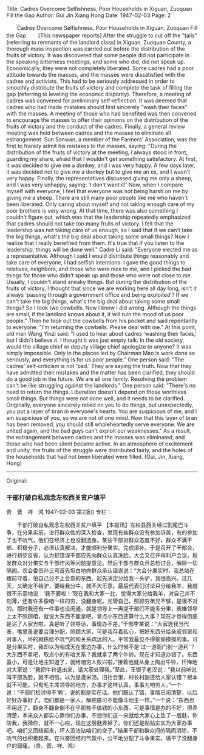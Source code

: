 Title: Cadres Overcome Selfishness, Poor Households in Xiguan, Zuoquan Fill the Gap
Author: Gui Jin Xiang Hong
Date: 1947-02-03
Page: 2

　　Cadres Overcome Selfishness, Poor Households in Xiguan, Zuoquan Fill the Gap
　　[This newspaper reports] After the struggle to cut off the "tails" (referring to remnants of the landlord class) in Xiguan, Zuoquan County, a thorough mass inspection was carried out before the distribution of the fruits of victory. It was discovered that some people did not participate in the speaking bitterness meetings, and some who did, did not speak up. Economically, they were not completely liberated. Some cadres had a poor attitude towards the masses, and the masses were dissatisfied with the cadres and activists. This had to be seriously addressed in order to smoothly distribute the fruits of victory and complete the task of filling the gap (referring to leveling the economic disparity). Therefore, a meeting of cadres was convened for preliminary self-reflection. It was deemed that cadres who had made mistakes should first sincerely "wash their faces" with the masses. A meeting of those who had benefited was then convened to encourage the masses to offer their opinions on the distribution of the fruits of victory and the conduct of the cadres. Finally, a general review meeting was held between cadres and the masses to eliminate all estrangement. Sun Sanwan, a member of the Farmers' Association, was the first to frankly admit his mistakes to the masses, saying: "During the distribution of the fruits of victory at the meeting, I always stood in front, guarding my share, afraid that I wouldn't get something satisfactory. At first, it was decided to give me a donkey, and I was very happy. A few days later, it was decided not to give me a donkey but to give me an ox, and I wasn't very happy. Finally, the representatives discussed giving me only a sheep, and I was very unhappy, saying: 'I don't want it!' Now, when I compare myself with everyone, I feel that everyone was not being harsh on me by giving me a sheep. There are still many poor people like me who haven't been liberated. Only caring about myself and not taking enough care of my poor brothers is very wrong. At that time, there was also something I couldn't figure out, which was that the leadership repeatedly emphasized that cadres should not take too many fruits of victory. I felt that the leadership was not taking care of us enough, so I said that if we can't take the big things, what's the big deal about taking some small things? Now I realize that I really benefited from them. It's true that if you listen to the leadership, things will be done well." Cadre Li said: "Everyone elected me as a representative. Although I said I would distribute things reasonably and take care of everyone, I had selfish intentions. I gave the good things to relatives, neighbors, and those who were nice to me, and I picked the bad things for those who didn't speak up and those who were not close to me. Usually, I couldn't stand sneaky things. But during the distribution of the fruits of victory, I thought that since we are working here all day long, isn't it always 'passing through a government office and being exploited'? If we can't take the big things, what's the big deal about taking some small things? So I took two cowbells. Now I know I did wrong. Although the things are small, if the landlord knows about it, it will ruin the mood of us poor people." Then he took out the cowbells from his pocket and said repentantly to everyone: "I'm returning the cowbells. Please deal with me." At this point, old man Wang Yinzi said: "I used to hear about cadres 'washing their faces,' but I didn't believe it. I thought it was just empty talk. In the old society, would the village chief or deputy village chief apologize to anyone? It was simply impossible. Only in the places led by Chairman Mao is work done so seriously, and everything is for us poor people." One person said: "The cadres' self-criticism is not 'bad.' They are saying the truth. Now that they have admitted their mistakes and the matter has been clarified, they should do a good job in the future. We are all one family. Resolving the problem can't be like struggling against the landlords." One person said: "There's no need to return the things. Liberation doesn't depend on those worthless small things. But things were not done well, and it needs to be clarified. Originally, everyone sincerely relied on you to do things, but unexpectedly, you put a layer of bran in everyone's hearts. You are suspicious of me, and I am suspicious of you, so we are not of one mind. Now that this layer of bran has been removed, you should still wholeheartedly serve everyone. We are united again, and the bad guys can't exploit our weaknesses." As a result, the estrangement between cadres and the masses was eliminated, and those who had been silent became active. In an atmosphere of excitement and unity, the fruits of the struggle were distributed fairly, and the holes of the households that had not been liberated were filled. (Gui, Jin, Xiang, Hong)



<hr /> 

Original: 


### 干部打破自私观念左权西关贫户填平
贵　晋　祥　鸿
1947-02-03
第2版()
专栏：

　　干部打破自私观念左权西关贫户填平
    【本报讯】左权县西关经过割尾巴斗争，在分果实前，进行群众性的深入检查，发现有些群众没有参加诉苦，有的参加了也不吭气，他们在经济上也没翻透身。某些干部对群众态度不好，群众不满干部、积极分子，必须认真解决，才能顺利分果实、完成填补。于是召开了干部会，进行初步反省，认为犯错误干部应先向群众认真洗脸。大会又召开得利户会议，启发群众对分果实与干部作风等问题提意见。然后干部与群众开总检讨会，解除一切隔阂。农会委员孙三弯首先坦白地向群众承认错误说：“大会分果实时，我总站在跟前守着，怕自己分不上合意的东西。起先决定分给我一头驴，我很高兴。过几天，又确定不给驴，要给我分牛，就不大乐意。最后代表们讨论只分给我羊，我就很不乐意地说：‘我不要啦！’现在我和大家一比，觉得大家分给我羊，对自己并不刻薄，还有许多像咱一样的穷，没翻身呢。光管自己，照顾穷弟兄不够，是很不对的。那时我还有一件事也没闹通，就是领导上一再提干部们不能多分果，我嫌领导上太不照顾咱，就说大东西不能拿吧，拿点小东西还算什么大事？现在才觉得倒底是沾了人家光啦，真是听了领导话，事情办不差。”干部李某说：“大家选我当代表，嘴里虽说要合理分配，照顾大家，可是我存着私心，把好东西分给亲戚邻家和对事人，坏的就拣给不吭气的和关系疏远的人。平常我最见不得偷偷摸摸的事。可是分果实时，我却以为咱成天在里边办事，什么时候不是‘过一道衙门剥一道利’？大东西不拿吧，取点小的有哈关系？我就拿了两个牛铃。现在才知道办错了。东西虽小，可是让地主知道了，就给咱穷人败兴啦。”接着他就从身上掏出牛铃，忏悔地对大家说：“我把牛铃退出来，请大家处理我。”至此，王银子老汉说：“我以前听说叫干部洗脸，就不相信。以为是灌米汤。旧社会里，村长村副还给人家认错？根本就不可能。只有毛主席领导的地方，办事才这样认真，事事为咱穷人。”一个说：“干部们检讨得不‘赖’，说的都是实在话。他们既认了错，事情已闹清楚，以后好好办事好了。咱们都是一家人，解疙瘩可不能像斗地主一样。”一个说：“东西也不用还了。翻身不翻身倒不在乎那些不值钱的小东西，可是事情是办的不好，得弄清楚，本来众人都实心靠你们办事，不想你们这一来就给大家心上垫了一层麸，你防我，我猜你，就不一心啦，现在这层麸弄掉了，你们还是贴贴实实为大家办事吧。咱们又团结起来，坏人没法钻咱们的空子。”结果干部和群众间的隔阂消除，不吭气的也积极起来。在兴奋团结的气氛中，公平地分配了斗争果实。填平了没翻身户的窟窿。（贵、晋、祥、鸿）
